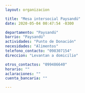 ```yaml
---
layout: organizacion

title: "Mesa intersocial Paysandú"
date: 2020-05-04 00:47:54 -0300

departamento: "Paysandú"
barrio: "Paysandú"
actividades: "Punto de Donación"
necesidades: "Alimentos"
telefono_contacto: "098307154"
direccion: "Levantan a domicilio"

otros_contactos: "099486640"
horario: ""
aclaraciones: ""
cuenta_bancaria: ""

---
```

